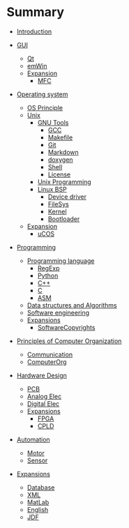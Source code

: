 # Summary

* [Introduction](README.md)

* [GUI]()
	* [Qt](pages/gui/Qt.md)
	* [emWin](pages/gui/emWin.md)
	* [Expansion]()
		* [MFC](pages/gui/MFC.md)

* [Operating system]()
	* [OS Principle](pages/os/OSPrinciple.md)
	* [Unix]()
		* [GNU Tools]()
			* [GCC](pages/os/GNUTools/GCC.md)
			* [Makefile](pages/os/GNUTools/Makefile.md)
			* [Git](pages/os/GNUTools/Git.md)
			* [Markdown](pages/os/GNUTools/Markdown.md)
			* [doxygen](pages/os/GNUTools/doxygen.md)
			* [Shell](pages/os/GNUTools/Shell.md)
			* [License](pages/os/GNUTools/License.md)
		* [Unix Programming](pages/os/Unix.md)
		* [Linux BSP]()
			* [Device driver](pages/os/BSP/DeviceDriver.md)
			* [FileSys](pages/os/BSP/FileSys.md)
			* [Kernel](pages/os/BSP/Kernel.md)
			* [Bootloader](pages/os/BSP/Bootloader.md)
	* [Expansion]()
		* [uCOS]()

* [Programming]()
	* [Programming language]()
		* [RegExp](pages/programming/RegExp.md)
		* [Python](pages/programming/Python.md)
		* [C++](pages/programming/C++.md)
		* [C](pages/programming/C.md)
		* [ASM]()
	* [Data structures and Algorithms]()
	* [Software engineering]()
	* [Expansions]()
		* [SoftwareCopyrights](pages/programming/SoftwareCopyrights.md)

* [Principles of Computer Organization]()
	* [Communication](pages/computer/Communication.md)
	* [ComputerOrg](pages/computer/ComputerOrg.md)

* [Hardware Design]()
	* [PCB](pages/hardware/PCB.md)
	* [Analog Elec](pages/hardware/Analog.md)
	* [Digital Elec](pages/hardware/Digital.md)
	* [Expansions]()
		* [FPGA]()
		* [CPLD]()

* [Automation]()
	* [Motor](pages/automation/Motor.md)
	* [Sensor](pages/automation/Sensor.md)

* [Expansions]()
	* [Database]()
	* [XML](pages/expansions/XML.md)
	* [MatLab](pages/expansions/matlab.md)
	* [English](pages/expansions/English.md)
	* [JDF](pages/expansions/JDF.md)

